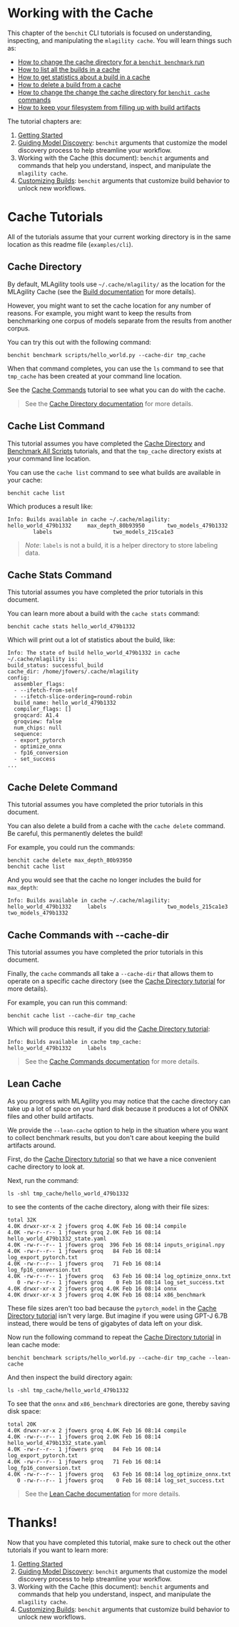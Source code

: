 # Working with the Cache

This chapter of the `benchit` CLI tutorials is focused on understanding, inspecting, and manipulating the `mlagility cache`. You will learn things such as:
- [How to change the cache directory for a `benchit benchmark` run](#cache-directory)
- [How to list all the builds in a cache](#cache-list-command)
- [How to get statistics about a build in a cache](#cache-stats-command)
- [How to delete a build from a cache](#cache-delete-command)
- [How to change the change the cache directory for `benchit cache` commands](#cache-commands-with---cache-dir)
- [How to keep your filesystem from filling up with build artifacts](#lean-cache)

The tutorial chapters are:
1. [Getting Started](#https://github.com/groq/mlagility/blob/main/examples/cli/readme.md)
1. [Guiding Model Discovery](https://github.com/groq/mlagility/blob/main/examples/cli/discovery.md): `benchit` arguments that customize the model discovery process to help streamline your workflow.
1. Working with the Cache (this document): `benchit` arguments and commands that help you understand, inspect, and manipulate the `mlagility cache`.
1. [Customizing Builds](https://github.com/groq/mlagility/blob/main/examples/cli/build.md): `benchit` arguments that customize build behavior to unlock new workflows.

# Cache Tutorials

All of the tutorials assume that your current working directory is in the same location as this readme file (`examples/cli`).

## Cache Directory

By default, MLAgility tools use `~/.cache/mlagility/` as the location for the MLAgility Cache (see the [Build documentation](https://github.com/groq/mlagility/blob/main/tools_user_guide.md#build) for more details).

However, you might want to set the cache location for any number of reasons. For example, you might want to keep the results from benchmarking one corpus of models separate from the results from another corpus.

You can try this out with the following command:

```
benchit benchmark scripts/hello_world.py --cache-dir tmp_cache
```

When that command completes, you can use the `ls` command to see that `tmp_cache` has been created at your command line location. 

See the [Cache Commands](#cache-commands) tutorial to see what you can do with the cache.

> See the [Cache Directory documentation](https://github.com/groq/mlagility/blob/main/tools_user_guide.md#cache-directory) for more details.

## Cache List Command

This tutorial assumes you have completed the [Cache Directory](#cache-directory) and [Benchmark All Scripts](#benchmark-all-scripts) tutorials, and that the `tmp_cache` directory exists at your command line location.

You can use the `cache list` command to see what builds are available in your cache:

```
benchit cache list
```

Which produces a result like:

```
Info: Builds available in cache ~/.cache/mlagility:
hello_world_479b1332     max_depth_80b93950       two_models_479b1332      
        labels                   two_models_215ca1e3 
```

> _Note_: `labels` is not a build, it is a helper directory to store labeling data.

## Cache Stats Command

This tutorial assumes you have completed the prior tutorials in this document.

You can learn more about a build with the `cache stats` command:

```
benchit cache stats hello_world_479b1332
```

Which will print out a lot of statistics about the build, like:

```
Info: The state of build hello_world_479b1332 in cache ~/.cache/mlagility is:
build_status: successful_build
cache_dir: /home/jfowers/.cache/mlagility
config:
  assembler_flags:
  - --ifetch-from-self
  - --ifetch-slice-ordering=round-robin
  build_name: hello_world_479b1332
  compiler_flags: []
  groqcard: A1.4
  groqview: false
  num_chips: null
  sequence:
  - export_pytorch
  - optimize_onnx
  - fp16_conversion
  - set_success
...
```

## Cache Delete Command

This tutorial assumes you have completed the prior tutorials in this document.

You can also delete a build from a cache with the `cache delete` command. Be careful, this permanently deletes the build!

For example, you could run the commands:

```
benchit cache delete max_depth_80b93950
benchit cache list
```

And you would see that the cache no longer includes the build for `max_depth`:

```
Info: Builds available in cache ~/.cache/mlagility:
hello_world_479b1332     labels                   two_models_215ca1e3      two_models_479b1332 
```

## Cache Commands with --cache-dir

This tutorial assumes you have completed the prior tutorials in this document.

Finally, the `cache` commands all take a `--cache-dir` that allows them to operate on a specific cache directory (see the [Cache Directory tutorial](#cache-directory) for more details).

For example, you can run this command:

```
benchit cache list --cache-dir tmp_cache
```

Which will produce this result, if you did the [Cache Directory tutorial](#cache-directory):

```
Info: Builds available in cache tmp_cache:
hello_world_479b1332     labels  
```

> See the [Cache Commands documentation](https://github.com/groq/mlagility/blob/main/tools_user_guide.md#cache-commands) for more details.

## Lean Cache

As you progress with MLAgility you may notice that the cache directory can take up a lot of space on your hard disk because it produces a lot of ONNX files and other build artifacts. 

We provide the `--lean-cache` option to help in the situation where you want to collect benchmark results, but you don't care about keeping the build artifacts around.

First, do the [Cache Directory tutorial](#cache-directory) so that we have a nice convenient cache directory to look at.

Next, run the command:

```
ls -shl tmp_cache/hello_world_479b1332
```

to see the contents of the cache directory, along with their file sizes:

```
total 32K
4.0K drwxr-xr-x 2 jfowers groq 4.0K Feb 16 08:14 compile
4.0K -rw-r--r-- 1 jfowers groq 2.0K Feb 16 08:14 hello_world_479b1332_state.yaml
4.0K -rw-r--r-- 1 jfowers groq  396 Feb 16 08:14 inputs_original.npy
4.0K -rw-r--r-- 1 jfowers groq   84 Feb 16 08:14 log_export_pytorch.txt
4.0K -rw-r--r-- 1 jfowers groq   71 Feb 16 08:14 log_fp16_conversion.txt
4.0K -rw-r--r-- 1 jfowers groq   63 Feb 16 08:14 log_optimize_onnx.txt
   0 -rw-r--r-- 1 jfowers groq    0 Feb 16 08:14 log_set_success.txt
4.0K drwxr-xr-x 2 jfowers groq 4.0K Feb 16 08:14 onnx
4.0K drwxr-xr-x 3 jfowers groq 4.0K Feb 16 08:14 x86_benchmark
```

These file sizes aren't too bad because the `pytorch_model` in the [Cache Directory tutorial](#cache-directory) isn't very large. But imagine if you were using GPT-J 6.7B instead, there would be tens of gigabytes of data left on your disk.

Now run the following command to repeat the [Cache Directory tutorial](#cache-directory) in lean cache mode:

```
benchit benchmark scripts/hello_world.py --cache-dir tmp_cache --lean-cache
```

And then inspect the build directory again:

```
ls -shl tmp_cache/hello_world_479b1332
```

To see that the `onnx` and `x86_benchmark` directories are gone, thereby saving disk space:

```
total 20K
4.0K drwxr-xr-x 2 jfowers groq 4.0K Feb 16 08:14 compile
4.0K -rw-r--r-- 1 jfowers groq 2.0K Feb 16 08:14 hello_world_479b1332_state.yaml
4.0K -rw-r--r-- 1 jfowers groq   84 Feb 16 08:14 log_export_pytorch.txt
4.0K -rw-r--r-- 1 jfowers groq   71 Feb 16 08:14 log_fp16_conversion.txt
4.0K -rw-r--r-- 1 jfowers groq   63 Feb 16 08:14 log_optimize_onnx.txt
   0 -rw-r--r-- 1 jfowers groq    0 Feb 16 08:14 log_set_success.txt
```

> See the [Lean Cache documentation](https://github.com/groq/mlagility/blob/main/tools_user_guide.md#lean-cache) for more details.

# Thanks!

Now that you have completed this tutorial, make sure to check out the other tutorials if you want to learn more:
1. [Getting Started](#https://github.com/groq/mlagility/blob/main/examples/cli/readme.md)
1. [Guiding Model Discovery](https://github.com/groq/mlagility/blob/main/examples/cli/discovery.md): `benchit` arguments that customize the model discovery process to help streamline your workflow.
1. Working with the Cache (this document): `benchit` arguments and commands that help you understand, inspect, and manipulate the `mlagility cache`.
1. [Customizing Builds](https://github.com/groq/mlagility/blob/main/examples/cli/build.md): `benchit` arguments that customize build behavior to unlock new workflows.
